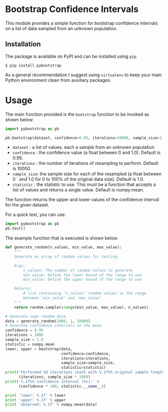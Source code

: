 # Bootstrap Confidence Intervals

This module provides a simple function for bootstrap confidence
intervals on a list of data sampled from an unknown population.

## Installation

The package is available on PyPI and can be installed using `pip`.

    $ pip install pybootstrap

As a general recommendation I suggest using `virtualenv` to keep your main
Python environment clean from auxiliary packages.

# Usage
The main function provided is the `bootstrap` function to be invoked as shown below:

```python
import pybootstrap as pb

pb.bootstrap(dataset, confidence=0.95, iterations=10000, sample_size=1.0, statistic=numpy.mean)
```

- `dataset`    : a list of values, each a sample from an unknown population
- `confidence` : the confidence value (a float between 0 and 1.0). Default is 0.95.
- `iterations` : the number of iterations of resampling to perform. Default is 10000.
- `sample_size`: the sample size for each of the resampled (a float between 0
  `             and 1.0 for 0 to 100% of the original data size).  Default is 1.0.
- `statistic`  : the statistic to use. This must be a function that accepts
               a list of values and returns a single value. Default is numpy.mean.

The function returns the upper and lower values of the confidence interval for the given dataset.

For a quick test, you can use:

```python
import pybootstrap as pb
pb.test()
```

The example function that is executed is shown below:

```python
def generate_random(n_values, min_value, max_value):
    """
    Generate an array of random values for testing.

    Args:
        n_values: The number of random values to generate
        min_value: Define the lower bound of the range to use
        max_value: Define the upper bound of the range to use

    Returns:
        A list containing 'n_values' random values in the range
        between 'min_value' and 'max_value'
    """
    return random.sample(xrange(min_value, max_value), n_values)

# Generate some random data
data = generate_random(1000, 1, 10000)
# Generate confidence intervals on the mean
confidence = 0.95
iterations = 1000
sample_size = 1.0
statistic = numpy.mean
lower, upper = bootstrap(data,
                         confidence=confidence,
                         iterations=iterations,
                         sample_size=sample_size,
                         statistic=statistic)
print('Performed %d iterations (each with %.1f%% original sample length)' %
      (iterations, sample_size * 100))
print('%.1f%% confidence interval (%s):' %
      (confidence * 100, statistic.__name__))

print 'lower: %.1f' % lower
print 'upper: %.1f' % upper
print 'observed: %.1f' % numpy.mean(data)
```
